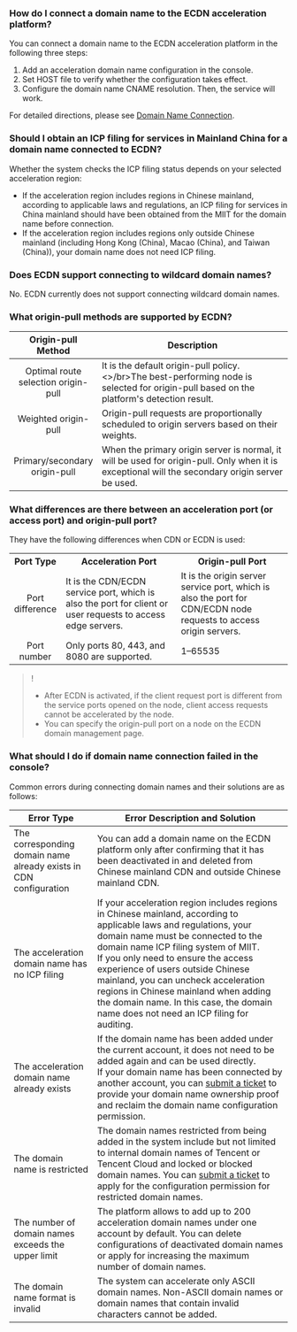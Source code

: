 ### How do I connect a domain name to the ECDN acceleration platform?

You can connect a domain name to the ECDN acceleration platform in the following three steps:
1. Add an acceleration domain name configuration in the console.
2. Set HOST file to verify whether the configuration takes effect.
3. Configure the domain name CNAME resolution. Then, the service will work.

For detailed directions, please see [Domain Name Connection](https://intl.cloud.tencent.com/document/product/570/10361).


### Should I obtain an ICP filing for services in Mainland China for a domain name connected to ECDN?
Whether the system checks the ICP filing status depends on your selected acceleration region:
- If the acceleration region includes regions in Chinese mainland, according to applicable laws and regulations, an ICP filing for services in China mainland should have been obtained from the MIIT for the domain name before connection.
- If the acceleration region includes regions only outside Chinese mainland (including Hong Kong (China), Macao (China), and Taiwan (China)), your domain name does not need ICP filing.

### Does ECDN support connecting to wildcard domain names?

No. ECDN currently does not support connecting wildcard domain names.

### What origin-pull methods are supported by ECDN?

<table style="display:table;" width="80%">
	<thead>
		<tr>
			<th colspan="1" style="text-align: center" width=15%> Origin-pull Method </th>
			<th colspan="1" style="text-align: center" width=70%> Description </th>
		</tr>
	</thead>
	<tbody>
		<tr>
			<td style="text-align: center"> Optimal route selection origin-pull </td>
			<td>It is the default origin-pull policy.<>/br>The best-performing node is selected for origin-pull based on the platform's detection result. </td>
		</tr>
		<tr>
			<td style="text-align: center">Weighted origin-pull </td>
			<td>Origin-pull requests are proportionally scheduled to origin servers based on their weights. </td>
		</tr>
		<tr>
			<td style="text-align: center">Primary/secondary origin-pull </td>
			<td>When the primary origin server is normal, it will be used for origin-pull. Only when it is exceptional will the secondary origin server be used. </td>
		</tr>
	</tbody>
</table>



<span id="port"></span>

### What differences are there between an acceleration port (or access port) and origin-pull port?

They have the following differences when CDN or ECDN is used:

<table>
   <tr>
      <th style="width: 80px; text-align: center;">Port Type</th>
      <th style="width: 300px; text-align: center;">Acceleration Port</th>
      <th style="width: 300px; text-align: center;">Origin-pull Port</th>
   </tr>
   <tr>
      <td style="width: 80px; text-align: center;">Port difference</td>
      <td style="width: 300px; text-align: left;">It is the CDN/ECDN service port, which is also the port for client or user requests to access edge servers.</td>
      <td style="width: 300px; text-align: left;">It is the origin server service port, which is also the port for CDN/ECDN node requests to access origin servers.</td>
   </tr>
   <tr>
      <td style="width: 80px; text-align: center;">Port number</td>
      <td>Only ports 80, 443, and 8080 are supported.</td>
      <td>1–65535</td>
   </tr>
</table>


>! 
> - After ECDN is activated, if the client request port is different from the service ports opened on the node, client access requests cannot be accelerated by the node.  
> - You can specify the origin-pull port on a node on the ECDN domain management page.

### What should I do if domain name connection failed in the console?

Common errors during connecting domain names and their solutions are as follows:

<table style="display:table;" width="100%">
	<thead>
		<tr>
			<th colspan="1" style="text-align: center" width=30%> Error Type </th>
			<th colspan="1" style="text-align: center" width=70%> Error Description and Solution </th>
		</tr>
	</thead>
	<tbody>
		<tr>
			<td>The corresponding domain name already exists in CDN configuration </td>
			<td>You can add a domain name on the ECDN platform only after confirming that it has been deactivated in and deleted from Chinese mainland CDN and outside Chinese mainland CDN. </td>
		</tr>
		<tr>
			<td>The acceleration domain name has no ICP filing </td>
			<td>If your acceleration region includes regions in Chinese mainland, according to applicable laws and regulations, your domain name must be connected to the domain name ICP filing system of MIIT.</br>If you only need to ensure the access experience of users outside Chinese mainland, you can uncheck acceleration regions in Chinese mainland when adding the domain name. In this case, the domain name does not need an ICP filing for auditing. </td>
		</tr>
		<tr>
			<td>The acceleration domain name already exists </td>
			<td>If the domain name has been added under the current account, it does not need to be added again and can be used directly.</br>If your domain name has been connected by another account, you can <a href='https://console.cloud.tencent.com/workorder/category'>submit a ticket</a> to provide your domain name ownership proof and reclaim the domain name configuration permission. </td>
		</tr>
		<tr>
			<td>The domain name is restricted </td>
			<td>The domain names restricted from being added in the system include but not limited to internal domain names of Tencent or Tencent Cloud and locked or blocked domain names. You can <a href='https://console.cloud.tencent.com/workorder/category'>submit a ticket</a> to apply for the configuration permission for restricted domain names. </td>
		</tr>
		<tr>
			<td>The number of domain names exceeds the upper limit </td>
			<td>The platform allows to add up to 200 acceleration domain names under one account by default. You can delete configurations of deactivated domain names or apply for increasing the maximum number of domain names. </td>
		</tr>
		<tr>
			<td>The domain name format is invalid </td>
			<td>The system can accelerate only ASCII domain names. Non-ASCII domain names or domain names that contain invalid characters cannot be added. </td>
		</tr>
	</tbody>
</table>






